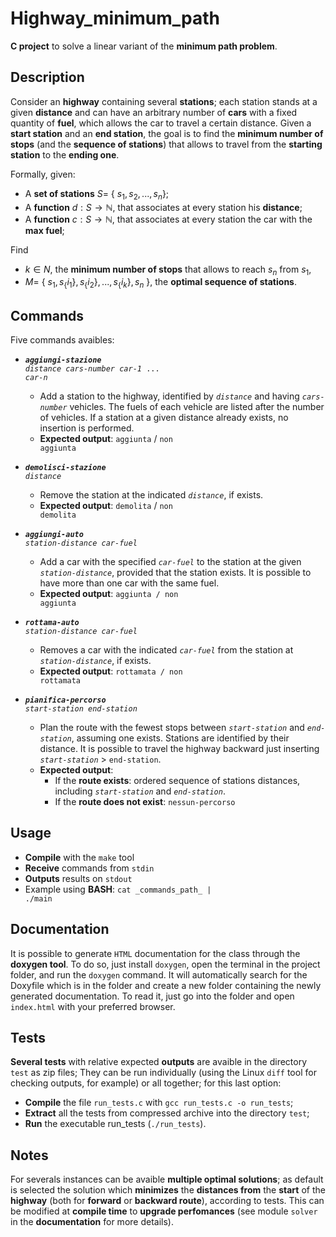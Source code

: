 # Highway_minimum_path
**C project** to solve a linear variant of the **minimum path problem**.

## Description
Consider an **highway** containing several **stations**; each station stands at a given **distance** and can have an arbitrary number of **cars** with a fixed quantity of **fuel**, which allows the car to travel a certain distance. Given a **start station** and an **end station**, the goal is to find the **minimum number of stops** (and the **sequence of stations**) that allows to travel from the **starting station** to the **ending one**.

Formally, given:
 - A **set of stations** $S=$ \{ $s_1, s_2, ..., s_n$\};
 - A **function** $d : S \rightarrow \mathbb{N}$, that associates at every station his **distance**;
 - A **function** $c : S \rightarrow \mathbb{N}$, that associates at every station the car with the **max fuel**;

Find
 - $k \in N$, the **minimum number of stops** that allows to reach $s_n$ from $s_1$,
 - $M=$ \{ $s_1, s_\{i_1\}, s_\{i_2\}, ..., s_\{i_k\}, s_n$ \}, the **optimal sequence of stations**. 

## Commands
Five commands avaibles:
 - <code>***aggiungi-stazione*** *distance* *cars-number* *car-1* ... *car-n*</code>
   - Add a station to the highway, identified by <code>*distance*</code> and having <code>*cars-number*</code> vehicles. The fuels of each vehicle are listed after the number of vehicles. If a station at a given distance already exists, no insertion is performed.
   - **Expected output**: <code>aggiunta</code> / <code>non aggiunta</code>
 
 - <code>***demolisci-stazione*** *distance*</code>
   - Remove the station at the indicated <code>*distance*</code>, if exists.
   - **Expected output**: <code>demolita</code> / <code>non demolita</code>

 - <code>***aggiungi-auto*** *station-distance* *car-fuel*</code>
   - Add a car with the specified <code>*car-fuel*</code> to the station at the given <code>*station-distance*</code>, provided that the station exists. It is possible to have more than one car with the same fuel.
   - **Expected output**: <code>aggiunta / non aggiunta</code>

 - <code>***rottama-auto*** *station-distance* *car-fuel*</code>
   - Removes a car with the indicated <code>*car-fuel*</code> from the station at <code>*station-distance*</code>, if exists.
   - **Expected output**: <code>rottamata / non rottamata</code>
 
 - <code>***pianifica-percorso*** *start-station* *end-station*</code>
   - Plan the route with the fewest stops between <code>*start-station*</code> and <code>*end-station*</code>, assuming one exists. Stations are identified by their distance. It is possible to travel the highway backward just inserting <code>*start-station*</code> $>$ <code>end-station</code>.
   - **Expected output**:
     - If the **route exists**: ordered sequence of stations distances, including <code>*start-station*</code> and <code>*end-station*</code>.
     - If the **route does not exist**: <code>nessun-percorso</code>

## Usage
- **Compile** with the <code>make</code> tool
- **Receive** commands from <code>stdin</code>
- **Outputs** results on <code>stdout</code>
- Example using **BASH**: <code>cat \_commands_path\_ | ./main</code>

## Documentation
It is possible to generate <code>HTML</code> documentation for the class through the **doxygen tool**. To do so, just install <code>doxygen</code>, open the terminal in the project folder, and run the <code>doxygen</code> command. It will automatically search for the Doxyfile which is in the folder and create a new folder containing the newly generated documentation. To read it, just go into the folder and open <code>index.html</code> with your preferred browser.

## Tests
**Several tests** with relative expected **outputs** are avaible in the directory <code>test</code> as zip files; They can be run individually (using the Linux <code>diff</code> tool for checking outputs, for example) or all together; for this last option:
 - **Compile** the file <code>run_tests.c</code> with <code>gcc run_tests.c -o run_tests</code>;
 - **Extract** all the tests from compressed archive into the directory <code>test</code>;
 - **Run** the executable </code>run_tests</code> (<code>./run_tests</code>).

## Notes
For severals instances can be avaible **multiple optimal solutions**; as default is selected the solution which **minimizes** the **distances from** the **start** of the **highway** (both for **forward** or **backward route**), according to tests. This can be modified at **compile time** to **upgrade perfomances** (see module <code>solver</code> in the **documentation** for more details).
